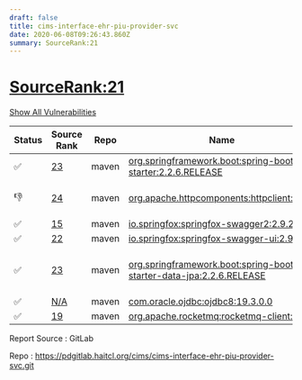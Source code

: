 ```yaml
---
draft: false
title: cims-interface-ehr-piu-provider-svc
date: 2020-06-08T09:26:43.860Z
summary: SourceRank:21
---
```


# <u>SourceRank:21</u>

<a onclick="var x=document.getElementsByName('vulnerabilities');var y=[...x].filter(e=>e.style.display=='none').length==0?'none':'block';x.forEach(e=>e.style.display=y);this.innerHTML=y=='none'?'Show All Vulnerabilities':'Hide All Vulnerabilities'" href="javascript:void(0)">Show All Vulnerabilities</a>

| Status | Source<br/>Rank | Repo | Name | Vulnerabilities | Remarks |
| - | - | - | - | - | - |
|✅|[23](https://libraries.io/maven/org.springframework.boot:spring-boot-starter/sourcerank)|maven|[org.springframework.boot:spring-boot-starter:2.2.6.RELEASE](https://mvnrepository.com/artifact/org.springframework.boot/spring-boot-starter/2.2.6.RELEASE)|<a href="javascript:void(0)" onclick='var x=document.getElementById("org.springframework.boot:spring-boot-starter:2.2.6.RELEASE-vulnerabilities");x.style.display=x.style.display!="none"?"none":"block"'>1</a><div name='vulnerabilities' style='display:none' id='org.springframework.boot:spring-boot-starter:2.2.6.RELEASE-vulnerabilities'>[CVE-2017-18640](/vulnerabilities/cve-2017-18640/)</div>||
|👎|[24](https://libraries.io/maven/org.apache.httpcomponents:httpclient/sourcerank)|maven|[org.apache.httpcomponents:httpclient:4.5.6](https://mvnrepository.com/artifact/org.apache.httpcomponents/httpclient/4.5.6)|0|Newer version existed in the list|
|✅|[15](https://libraries.io/maven/io.springfox:springfox-swagger2/sourcerank)|maven|[io.springfox:springfox-swagger2:2.9.2](https://mvnrepository.com/artifact/io.springfox/springfox-swagger2/2.9.2)|<a href="javascript:void(0)" onclick='var x=document.getElementById("io.springfox:springfox-swagger2:2.9.2-vulnerabilities");x.style.display=x.style.display!="none"?"none":"block"'>2</a><div name='vulnerabilities' style='display:none' id='io.springfox:springfox-swagger2:2.9.2-vulnerabilities'>[sonatype-2015-0003](/vulnerabilities/sonatype-2015-0003/)<br />[CVE-2018-1270](/vulnerabilities/cve-2018-1270/)</div>||
|✅|[22](https://libraries.io/maven/io.springfox:springfox-swagger-ui/sourcerank)|maven|[io.springfox:springfox-swagger-ui:2.9.2](https://mvnrepository.com/artifact/io.springfox/springfox-swagger-ui/2.9.2)|<a href="javascript:void(0)" onclick='var x=document.getElementById("io.springfox:springfox-swagger-ui:2.9.2-vulnerabilities");x.style.display=x.style.display!="none"?"none":"block"'>3</a><div name='vulnerabilities' style='display:none' id='io.springfox:springfox-swagger-ui:2.9.2-vulnerabilities'>[CVE-2019-17495](/vulnerabilities/cve-2019-17495/)<br />[sonatype-2015-0003](/vulnerabilities/sonatype-2015-0003/)<br />[CVE-2018-1270](/vulnerabilities/cve-2018-1270/)</div>||
|✅|[23](https://libraries.io/maven/org.springframework.boot:spring-boot-starter-data-jpa/sourcerank)|maven|[org.springframework.boot:spring-boot-starter-data-jpa:2.2.6.RELEASE](https://mvnrepository.com/artifact/org.springframework.boot/spring-boot-starter-data-jpa/2.2.6.RELEASE)|<a href="javascript:void(0)" onclick='var x=document.getElementById("org.springframework.boot:spring-boot-starter-data-jpa:2.2.6.RELEASE-vulnerabilities");x.style.display=x.style.display!="none"?"none":"block"'>2</a><div name='vulnerabilities' style='display:none' id='org.springframework.boot:spring-boot-starter-data-jpa:2.2.6.RELEASE-vulnerabilities'>[CVE-2017-18640](/vulnerabilities/cve-2017-18640/)<br />[CVE-2020-10683](/vulnerabilities/cve-2020-10683/)</div>|upgrade to 2.2.7.RELEASE<br/>resolve 1 vulnerabilities|
|✅|[N/A](https://libraries.io/maven/com.oracle.ojdbc:ojdbc8/sourcerank)|maven|[com.oracle.ojdbc:ojdbc8:19.3.0.0](https://mvnrepository.com/artifact/com.oracle.ojdbc/ojdbc8/19.3.0.0)|0||
|✅|[19](https://libraries.io/maven/org.apache.rocketmq:rocketmq-client/sourcerank)|maven|[org.apache.rocketmq:rocketmq-client:4.4.0](https://mvnrepository.com/artifact/org.apache.rocketmq/rocketmq-client/4.4.0)|<a href="javascript:void(0)" onclick='var x=document.getElementById("org.apache.rocketmq:rocketmq-client:4.4.0-vulnerabilities");x.style.display=x.style.display!="none"?"none":"block"'>5</a><div name='vulnerabilities' style='display:none' id='org.apache.rocketmq:rocketmq-client:4.4.0-vulnerabilities'>[CVE-2019-16869](/vulnerabilities/cve-2019-16869/)<br />[CVE-2019-20444](/vulnerabilities/cve-2019-20444/)<br />[CVE-2019-20445](/vulnerabilities/cve-2019-20445/)<br />[CVE-2020-7238](/vulnerabilities/cve-2020-7238/)<br />[sonatype-2020-0029](/vulnerabilities/sonatype-2020-0029/)</div>||


Report Source : GitLab

Repo : https://pdgitlab.haitcl.org/cims/cims-interface-ehr-piu-provider-svc.git
